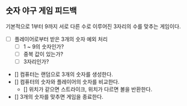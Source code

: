 ## 숫자 야구 게임 피드백

기본적으로 1부터 9까지 서로 다른 수로 이루어진 3자리의 수를 맞추는 게임이다.

- [ ] 플레이어로부터 받은 3개의 숫자 예외 처리
    - [ ] 1 ~ 9의 숫자인가?
    - [ ] 중복 값이 있는가?
    - [ ] 3자리인가?
- [] 컴퓨터는 랜덤으로 3개의 숫자를 생성한다.
- [] 컴퓨터의 숫자와 플레이어의 숫자를 비교한다.
    - [] 위치가 같으면 스트라이크, 위치가 다르면 볼을 반환한다.
- [] 3개의 숫자를 맞추면 게임을 종료한다.
  